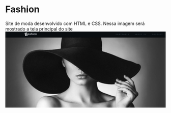# Fashion
Site de moda desenvolvido com  HTML e CSS.
Nessa imagem será mostrado a tela principal do site 
![Site de moda](https://github.com/Niiiela/Fashion/blob/main/img/site%20parte%201.jpg)
